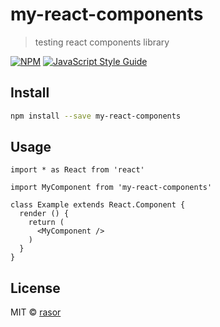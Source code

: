 # my-react-components

> testing react components library

[![NPM](https://img.shields.io/npm/v/my-react-components.svg)](https://www.npmjs.com/package/my-react-components) [![JavaScript Style Guide](https://img.shields.io/badge/code_style-standard-brightgreen.svg)](https://standardjs.com)

## Install

```bash
npm install --save my-react-components
```

## Usage

```tsx
import * as React from 'react'

import MyComponent from 'my-react-components'

class Example extends React.Component {
  render () {
    return (
      <MyComponent />
    )
  }
}
```

## License

MIT © [rasor](https://github.com/rasor)
